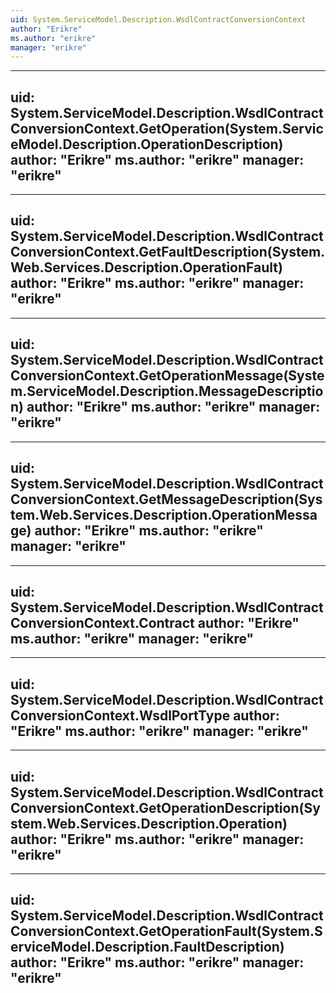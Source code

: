 ```yaml
---
uid: System.ServiceModel.Description.WsdlContractConversionContext
author: "Erikre"
ms.author: "erikre"
manager: "erikre"
---
```


---
uid: System.ServiceModel.Description.WsdlContractConversionContext.GetOperation(System.ServiceModel.Description.OperationDescription)
author: "Erikre"
ms.author: "erikre"
manager: "erikre"
---

---
uid: System.ServiceModel.Description.WsdlContractConversionContext.GetFaultDescription(System.Web.Services.Description.OperationFault)
author: "Erikre"
ms.author: "erikre"
manager: "erikre"
---

---
uid: System.ServiceModel.Description.WsdlContractConversionContext.GetOperationMessage(System.ServiceModel.Description.MessageDescription)
author: "Erikre"
ms.author: "erikre"
manager: "erikre"
---

---
uid: System.ServiceModel.Description.WsdlContractConversionContext.GetMessageDescription(System.Web.Services.Description.OperationMessage)
author: "Erikre"
ms.author: "erikre"
manager: "erikre"
---

---
uid: System.ServiceModel.Description.WsdlContractConversionContext.Contract
author: "Erikre"
ms.author: "erikre"
manager: "erikre"
---

---
uid: System.ServiceModel.Description.WsdlContractConversionContext.WsdlPortType
author: "Erikre"
ms.author: "erikre"
manager: "erikre"
---

---
uid: System.ServiceModel.Description.WsdlContractConversionContext.GetOperationDescription(System.Web.Services.Description.Operation)
author: "Erikre"
ms.author: "erikre"
manager: "erikre"
---

---
uid: System.ServiceModel.Description.WsdlContractConversionContext.GetOperationFault(System.ServiceModel.Description.FaultDescription)
author: "Erikre"
ms.author: "erikre"
manager: "erikre"
---
